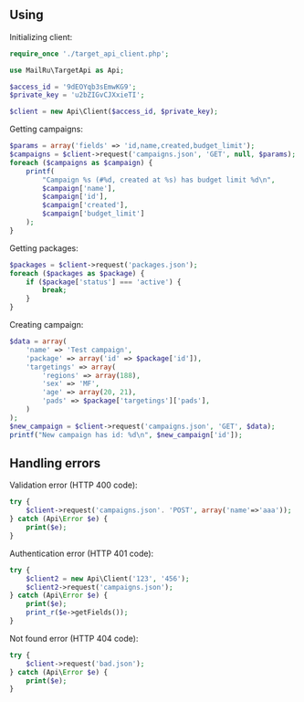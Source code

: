 ## Using

Initializing client:
```php
require_once './target_api_client.php';

use MailRu\TargetApi as Api;

$access_id = '9dEOYqb3sEmwKG9';
$private_key = 'u2bZIGvCJXxieTI';

$client = new Api\Client($access_id, $private_key);
```

Getting campaigns:
```php
$params = array('fields' => 'id,name,created,budget_limit');
$campaigns = $client->request('campaigns.json', 'GET', null, $params);
foreach ($campaigns as $campaign) {
    printf(
        "Campaign %s (#%d, created at %s) has budget limit %d\n",
        $campaign['name'],
        $campaign['id'],
        $campaign['created'],
        $campaign['budget_limit']
    );
}
```

Getting packages:
```php
$packages = $client->request('packages.json');
foreach ($packages as $package) {
    if ($package['status'] === 'active') {
        break;
    }
}
```

Creating campaign:
```php
$data = array(
    'name' => 'Test campaign',
    'package' => array('id' => $package['id']),
    'targetings' => array(
        'regions' => array(188),
        'sex' => 'MF',
        'age' => array(20, 21),
        'pads' => $package['targetings']['pads'],
    )
);
$new_campaign = $client->request('campaigns.json', 'GET', $data);
printf("New campaign has id: %d\n", $new_campaign['id']);
```

## Handling errors

Validation error (HTTP 400 code):
```php
try {
    $client->request('campaigns.json'. 'POST', array('name'=>'aaa'));
} catch (Api\Error $e) {
    print($e);
}
```

Authentication error (HTTP 401 code):
```php
try {
    $client2 = new Api\Client('123', '456');
    $client2->request('campaigns.json');
} catch (Api\Error $e) {
    print($e);
    print_r($e->getFields());
}
```

Not found error (HTTP 404 code):
```php
try {
    $client->request('bad.json');
} catch (Api\Error $e) {
    print($e);
}
```
